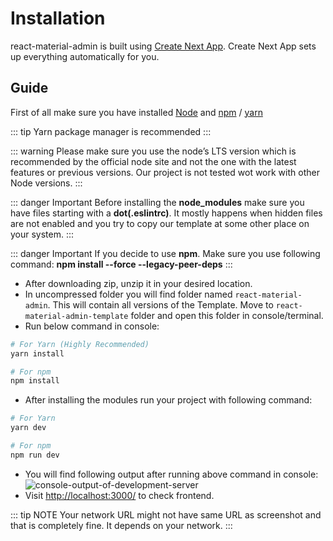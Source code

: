 # Installation

react-material-admin is built using [Create Next App](https://nextjs.org/docs/getting-started). Create Next App sets up everything automatically for you.

## Guide

First of all make sure you have installed [Node](https://nodejs.org/en/) and [npm](https://www.npmjs.com/) / [yarn](https://yarnpkg.com/)

::: tip
Yarn package manager is recommended
:::

::: warning
Please make sure you use the node’s LTS version which is recommended by the official node site and not the one with the latest features or previous versions. Our project is not tested wot work with other Node versions.
:::

::: danger Important
Before installing the **node_modules** make sure you have files starting with a **dot(.eslintrc)**. It mostly happens when hidden files are not enabled and you try to copy our template at some other place on your system.
:::

::: danger Important
If you decide to use **npm**. Make sure you use following command: **npm install --force --legacy-peer-deps**
:::

- After downloading zip, unzip it in your desired location.
- In uncompressed folder you will find folder named `react-material-admin`. This will contain all versions of the Template. Move to `react-material-admin-template` folder and open this folder in console/terminal.
- Run below command in console:

```bash
# For Yarn (Highly Recommended)
yarn install

# For npm
npm install
```

- After installing the modules run your project with following command:

```bash
# For Yarn
yarn dev

# For npm
npm run dev
```

- You will find following output after running above command in console:
  <img class='rounded medium-zoom' alt='console-output-of-development-server' :src="$withBase('/images/development/server-console.png')" />
- Visit [http://localhost:3000/](http://localhost:3000/) to check frontend.

::: tip NOTE
Your network URL might not have same URL as screenshot and that is completely fine. It depends on your network.
:::
